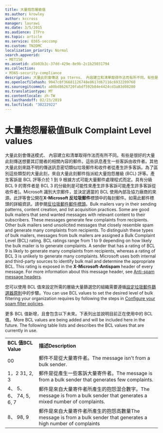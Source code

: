 ```yaml
---
title: 大量抱怨層級值
ms.author: krowley
author: kccross
manager: laurawi
ms.date: 3/5/2015
ms.audience: ITPro
ms.topic: article
ms.service: O365-seccomp
ms.custom: TN2DMC
localization_priority: Normal
search.appverid:
- MET150
ms.assetid: a5b03b3c-37dd-429e-8e9b-2c1b25031794
ms.collection:
- M365-security-compliance
description: 大量此刻會傳送 pa tterns、 內容建立和清單取得作法而有所不同。有些是很好的大量此刻傳送想要其訂閱者的相關內容的郵件。這些訊息產生一些客訴由收件者。其他大量此刻來路不明的傳送訊息密切類似垃圾郵件和收件者從產生許多客訴。為了區別這些類型的大量此刻，來自大量此刻郵件指派給大量抱怨層級 (BCL) 評等。產生客訴是 BCL 評等介於 1 到 9 根據方式可能大量郵件處理程式而定。具有分級 BCL 9 的寄件者是 BCL 3 的分級則是可能性來產生許多客訴可能產生許多客訴從收件者]。Microsoft 識別大宗郵件，並決定適當的 BCL 使用內部及協力廠商的來源。此評等會公開在 X-Microsoft 反垃圾郵件標頭中的每封郵件。如需此郵件標頭的詳細資訊，請參閱反垃圾郵件郵件標頭。
ms.openlocfilehash: 9947c0f36681126748e8617d67116c6932209760
ms.sourcegitcommit: a80bd8626720fabdf592b84e4424cd3a83d08280
ms.translationtype: MT
ms.contentlocale: zh-TW
ms.lasthandoff: 02/23/2019
ms.locfileid: "30222922"
---
```

# <a name="bulk-complaint-level-values"></a><span data-ttu-id="af14f-112">大量抱怨層級值</span><span class="sxs-lookup"><span data-stu-id="af14f-112">Bulk Complaint Level values</span></span>

<span data-ttu-id="af14f-p102">大量此刻會傳送模式、 內容建立和清單取得作法而有所不同。有些是很好的大量此刻傳送想要其訂閱者的相關內容的郵件。這些訊息產生一些客訴由收件者。其他大量此刻來路不明的傳送訊息密切類似垃圾郵件和收件者從產生許多客訴。為了區別這些類型的大量此刻，來自大量此刻郵件指派給大量抱怨層級 (BCL) 評等。產生客訴是 BCL 評等介於 1 到 9 根據方式可能大量郵件處理程式而定。具有分級 BCL 9 的寄件者是 BCL 3 的分級則是可能性來產生許多客訴可能產生許多客訴從收件者]。Microsoft 識別大宗郵件，並決定適當的 BCL 使用內部及協力廠商的來源。此評等會公開在**X-Microsoft 反垃圾郵件**標頭中的每封郵件。如需此郵件標頭的詳細資訊，請參閱[反垃圾郵件郵件標頭](anti-spam-message-headers.md)。</span><span class="sxs-lookup"><span data-stu-id="af14f-p102">Bulk mailers vary in their sending patterns, content creation, and list acquisition practices. Some are good bulk mailers that send wanted messages with relevant content to their subscribers. These messages generate few complaints from recipients. Other bulk mailers send unsolicited messages that closely resemble spam and generate many complaints from recipients. To distinguish these types of bulk mailers, messages from bulk mailers are assigned a Bulk Complaint Level (BCL) rating. BCL ratings range from 1 to 9 depending on how likely the bulk mailer is to generate complaints. A sender that has a rating of BCL 9 is likely to generate many complaints from recipients, whereas a rating of BCL 3 is unlikely to generate many complaints. Microsoft uses both internal and third-party sources to identify bulk mail and determine the appropriate BCL. This rating is exposed in the **X-Microsoft-Antispam** header of every message. For more information about this message header, see [Anti-spam message headers](anti-spam-message-headers.md).</span></span> 
  
<span data-ttu-id="af14f-123">您可以使用 BCL 值來設定所需的層級大量篩選您的組織需要遵循[設定垃圾郵件篩選器原則](configure-your-spam-filter-policies.md)中的步驟。</span><span class="sxs-lookup"><span data-stu-id="af14f-123">You can use BCL values to set the desired level of bulk filtering your organization requires by following the steps in [Configure your spam filter policies](configure-your-spam-filter-policies.md).</span></span>
  
<span data-ttu-id="af14f-p103">更多 BCL 值新增，且會包含以下未來。下表列出並說明目前正在使用中的 BCL 值。</span><span class="sxs-lookup"><span data-stu-id="af14f-p103">More BCL values are being added and will be included here in the future. The following table lists and describes the BCL values that are currently in use.</span></span>
  
|||
|:-----|:-----|
|<span data-ttu-id="af14f-126">**BCL 值**</span><span class="sxs-lookup"><span data-stu-id="af14f-126">**BCL Value**</span></span> <br/> |<span data-ttu-id="af14f-127">**描述**</span><span class="sxs-lookup"><span data-stu-id="af14f-127">**Description**</span></span> <br/> |
|<span data-ttu-id="af14f-128">0</span><span class="sxs-lookup"><span data-stu-id="af14f-128">0</span></span>  <br/> |<span data-ttu-id="af14f-129">郵件不是從大量寄件者。</span><span class="sxs-lookup"><span data-stu-id="af14f-129">The message isn't from a bulk sender.</span></span>  <br/> |
|<span data-ttu-id="af14f-130">1，2 3</span><span class="sxs-lookup"><span data-stu-id="af14f-130">1, 2, 3</span></span>  <br/> |<span data-ttu-id="af14f-131">郵件是從產生一些客訴大量寄件者。</span><span class="sxs-lookup"><span data-stu-id="af14f-131">The message is from a bulk sender that generates few complaints.</span></span>  <br/> |
|<span data-ttu-id="af14f-132">4、 5、 6、 7</span><span class="sxs-lookup"><span data-stu-id="af14f-132">4, 5, 6, 7</span></span>  <br/> |<span data-ttu-id="af14f-133">郵件是來自大量寄件者所產生的抱怨混合數字。</span><span class="sxs-lookup"><span data-stu-id="af14f-133">The message is from a bulk sender that generates a mixed number of complaints.</span></span>  <br/> |
|<span data-ttu-id="af14f-134">8、 9</span><span class="sxs-lookup"><span data-stu-id="af14f-134">8, 9</span></span>  <br/> |<span data-ttu-id="af14f-135">郵件是來自大量寄件者所產生的抱怨高數量</span><span class="sxs-lookup"><span data-stu-id="af14f-135">The message is from a bulk sender that generates a high number of complaints</span></span>  <br/> |
   

